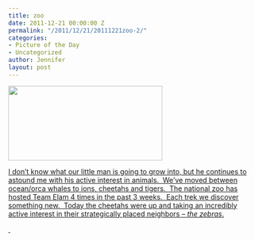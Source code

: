 ```yaml
---
title: zoo
date: 2011-12-21 00:00:00 Z
permalink: "/2011/12/21/20111221zoo-2/"
categories:
- Picture of the Day
- Uncategorized
author: Jennifer
layout: post
---
```


[<img title="IMG_0425" height="150" alt="" width="310" class="alignnone size-thumbnail wp-image-1300" src="/teamelam/assets/images/zoo/1324492551000-missing.jpg" />](http://www.flickr.com/photos/jenniferandJennifers_photos/sets/72157628692532115/)

[I don&#8217;t know what our little man is going to grow into, but he continues to astound me with his active interest in animals.  We&#8217;ve moved between ocean/orca whales to ions, cheetahs and tigers.  The national zoo has hosted Team Elam 4 times in the past 3 weeks.  Each trek we discover something new.  Today the cheetahs were up and taking an incredibly active interest in their strategically placed neighbors &#8211;<span style="-webkit-tap-highlight-color: rgba(26, 26, 26, 0.292969); -webkit-composition-fill-color: rgba(175, 192, 227, 0.230469); -webkit-composition-frame-color: rgba(77, 128, 180, 0.230469);"><em> the zebras</em>.</span>](http://www.flickr.com/photos/jenniferandJennifers_photos/sets/72157628692532115/)

[ ](http://www.flickr.com/photos/jenniferandJennifers_photos/sets/72157628692532115/)
